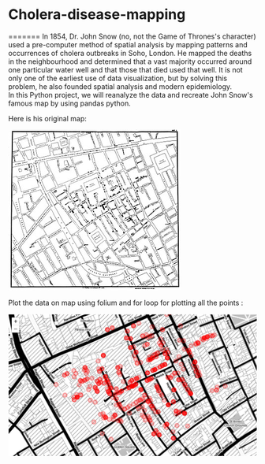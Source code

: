 # Cholera-disease-mapping
=======
In 1854, Dr. John Snow (no, not the Game of Thrones's character) used a pre-computer method of spatial analysis 
by mapping patterns and occurrences of cholera outbreaks in Soho, London. 
He mapped the deaths in the neighbourhood and determined that a vast majority occurred around one particular water well and that those that died used that well. 
It is not only one of the earliest use of data visualization, but by solving this problem, he also founded spatial analysis and modern epidemiology.  
In this Python project, we will reanalyze the data and recreate John Snow's famous map by using pandas python.

Here is his original map:

![alt text](https://github.com/Vincent3110/Cholera-disease-mapping/blob/main/img/johnsnow_original.jpg)

Plot the data on map using folium and for loop for plotting all the points : 

![alt text](https://github.com/Vincent3110/Cholera-disease-mapping/blob/main/img/map.jpg)